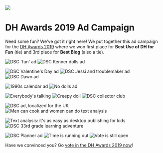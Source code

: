 <img src="/site/_static/images/DSCLogo.png" />

# DH Awards 2019 Ad Campaign

Need some fun? We've got it right here! We put together this ad campaign for the <a href="http://dhawards.org/dhawards2019/results/">DH Awards 2019</a> where we won first place for **Best Use of DH for Fun** (tie) and 3rd place for **Best Blog** (also a tie).

![DSC 'fun' ad](_static/images/dhawards2019/dsc_fun_ad.jpg)
![DSC Kenner dolls ad](_static/images/dhawards2019/kenner_dolls_dsc_ad.jpg)

![DSC Valentine's Day ad](_static/images/dhawards2019/valentines_day_dsc_ad.jpg)
![DSC Jessi and troublemaker ad](_static/images/dhawards2019/jessi_troublemaker_dsc_ad.jpg)
![DSC Dawn ad](_static/images/dhawards2019/dsc_ad_dawn.jpg)

![1990s calendar ad](_static/images/dhawards2019/1990_cover_dsc_ad.jpg)
![No dolls ad](_static/images/dhawards2019/dsc_ad_no_dolls.jpg)

![Everybody's talking](_static/images/dhawards2019/everybodys_talking_dsc_ad.jpg)
![Creepy doll](_static/images/dhawards2019/possessed_doll_dsc_ad.jpg)
![DSC collector club](_static/images/dhawards2019/collectors_club_ad.jpg)

![DSC ad, localized for the UK](_static/images/dhawards2019/dsc_uk_kristy_president_ad.jpg)
![Men can cook and women can do text analysis](_static/images/dhawards2019/dsc_ad_mr_mom.jpg)

![Text analysis: it's as easy as desktop publishing for kids](_static/images/dhawards2019/dsc_ad_friendship_kit.jpg)
![DSC 33rd grade learning adventure](_static/images/dhawards2019/dsc_ad_33rd_grade_learning_adventure.jpg)

![DSC Planner ad](_static/images/dhawards2019/dsc_ad_planner.jpg)
![Time is running out](_static/images/dhawards2019/dsc_time_running_out.jpg)
![Vote is still open](_static/images/dhawards2019/dsc_vote_still_open.jpg)

Have we convinced you? Go [vote in the DH Awards 2019 now](http://dhawards.org/dhawards2019/voting/)!
